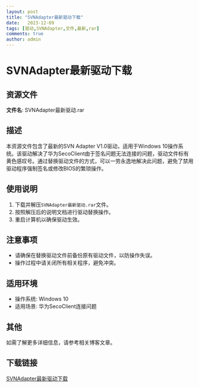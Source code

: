 ```yaml
---
layout: post
title: "SVNAdapter最新驱动下载"
date:   2023-12-09
tags: [驱动,SVNAdapter,文件,最新,rar]
comments: true
author: admin
---
```

# SVNAdapter最新驱动下载

## 资源文件
**文件名**: SVNAdapter最新驱动.rar

## 描述
本资源文件包含了最新的SVN Adapter V1.0驱动，适用于Windows 10操作系统。该驱动解决了华为SecoClient由于签名问题无法连接的问题，驱动文件标有黄色感叹号。通过替换驱动文件的方式，可以一劳永逸地解决此问题，避免了禁用驱动程序强制签名或修改BIOS的繁琐操作。

## 使用说明
1. 下载并解压`SVNAdapter最新驱动.rar`文件。
2. 按照解压后的说明文档进行驱动替换操作。
3. 重启计算机以确保驱动生效。

## 注意事项
- 请确保在替换驱动文件前备份原有驱动文件，以防操作失误。
- 操作过程中请关闭所有相关程序，避免冲突。

## 适用环境
- 操作系统: Windows 10
- 适用场景: 华为SecoClient连接问题

## 其他
如需了解更多详细信息，请参考相关博客文章。

## 下载链接

[SVNAdapter最新驱动下载](https://pan.quark.cn/s/3d58545db88f)
